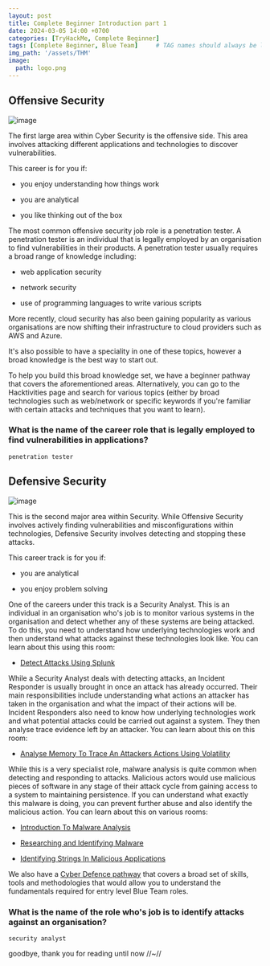 ```yaml
---
layout: post
title: Complete Beginner Introduction part 1
date: 2024-03-05 14:00 +0700
categories: [TryHackMe, Complete Beginner]
tags: [Complete Beginner, Blue Team]     # TAG names should always be lowercase
img_path: '/assets/THM'
image: 
  path: logo.png
--- 
```


## Offensive Security

![image](https://github.com/zs0b/zs0b.github.io/assets/118095276/ab62750b-398e-4f7b-a30d-53ca244bc0ab)

The first large area within Cyber Security is the offensive side. This area involves attacking different applications and technologies to discover vulnerabilities.

This career is for you if:

- you enjoy understanding how things work

- you are analytical

- you like thinking out of the box

The most common offensive security job role is a penetration tester. A penetration tester is an individual that is legally employed by an organisation to find vulnerabilities in their products. A penetration tester usually requires a broad range of knowledge including:

- web application security

- network security

- use of programming languages to write various scripts

More recently, cloud security has also been gaining popularity as various organisations are now shifting their infrastructure to cloud providers such as AWS and Azure.

It's also possible to have a speciality in one of these topics, however a broad knowledge is the best way to start out.

To help you build this broad knowledge set, we have a beginner pathway that covers the aforementioned areas. Alternatively, you can go to the Hacktivities page and search for various topics (either by broad technologies such as web/network or specific keywords if you're familiar with certain attacks and techniques that you want to learn).

### What is the name of the career role that is legally employed to find vulnerabilities in applications?

`penetration tester`

## Defensive Security

![image](https://github.com/zs0b/zs0b.github.io/assets/118095276/f8e1d687-ad02-4692-963e-a7d5b6d6e39a)

This is the second major area within Security. While Offensive Security involves actively finding vulnerabilities and misconfigurations within technologies, Defensive Security involves detecting and stopping these attacks.

This career track is for you if:

- you are analytical

- you enjoy problem solving

One of the careers under this track is a Security Analyst. This is an individual in an organisation who's job is to monitor various systems in the organisation and detect whether any of these systems are being attacked. To do this, you need to understand how underlying technologies work and then understand what attacks against these technologies look like. You can learn about this using this room:

- [Detect Attacks Using Splunk](https://tryhackme.com/room/splunk101)

While a Security Analyst deals with detecting attacks, an Incident Responder is usually brought in once an attack has already occurred. Their main responsibilities include understanding what actions an attacker has taken in the organisation and what the impact of their actions will be. Incident Responders also need to know how underlying technologies work and what potential attacks could be carried out against a system. They then analyse trace evidence left by an attacker. You can learn about this on this room:

- [Analyse Memory To Trace An Attackers Actions Using Volatility](https://tryhackme.com/room/volatility)

While this is a very specialist role, malware analysis is quite common when detecting and responding to attacks. Malicious actors would use malicious pieces of software in any stage of their attack cycle from gaining access to a system to maintaining persistence. If you can understand what exactly this malware is doing, you can prevent further abuse and also identify the malicious action. You can learn about this on various rooms:

- [Introduction To Malware Analysis](https://tryhackme.com/room/malmalintroductory)

- [Researching and Identifying Malware](https://tryhackme.com/room/malresearching)

- [Identifying Strings In Malicious Applications](https://tryhackme.com/room/malstrings)

We also have a [Cyber Defence pathway](https://tryhackme.com/path/outline/blueteam) that covers a broad set of skills, tools and methodologies that would allow you to understand the fundamentals required for entry level Blue Team roles.

### What is the name of the role who's job is to identify attacks against an organisation?

`security analyst`

goodbye, thank you for reading until now //~//
































